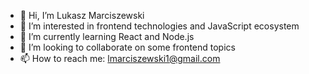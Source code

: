 - 👋 Hi, I’m Lukasz Marciszewski
- 👀 I’m interested in frontend technologies and JavaScript ecosystem
- 🌱 I’m currently learning React and Node.js
- 💞️ I’m looking to collaborate on some frontend topics
- 📫 How to reach me: lmarciszewski1@gmail.com

<!---
LukaszMarciszewski1/LukaszMarciszewski1 is a ✨ special ✨ repository because its `README.md` (this file) appears on your GitHub profile.
You can click the Preview link to take a look at your changes.
--->
